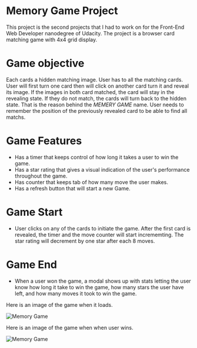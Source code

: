 # Memory Game Project

This project is the second projects that I had to work on for the Front-End Web Developer nanodegree of Udacity. The project is a browser card matching game with 4x4 grid display. 

# Game objective

Each cards a hidden matching image. User has to all the matching cards. User will first turn one card then will click on another card turn it and reveal its image. If the images in both card matched, the card will stay in the revealing state. If they do not match, the cards will turn back to the hidden state. That is the reason behind the *MEMERY GAME* name. User needs to remember the position of the previously revealed card to be able to find all matchs.

# Game Features
- Has a timer that keeps control of how long it takes a user to win the game.
- Has a star rating that gives a visual indication of the user's performance throughout the game. 
- Has counter that keeps tab of how many move the user makes.
- Has a refresh button that will start a new Game.

# Game Start
- User clicks on any of the cards to initiate the game. After the first card is revealed, the timer and the move counter will start incrememting. The star rating will decrement by one star after each 8 moves.

# Game End
- When a user won the game, a modal shows up with stats letting the user know how long it take to win the game, how many stars the user have left, and how many moves it took to win the game. 

Here is an image of the game when it loads.

![Memory Game](https://i.imgur.com/fcWpWhI.png)


Here is an image of the game when when user wins.

![Memory Game](https://i.imgur.com/gkc0r4H.png)


